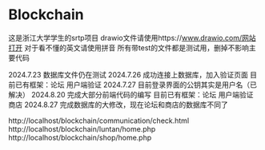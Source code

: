 # Blockchain
这是浙江大学学生的srtp项目
drawio文件请使用https://www.drawio.com/网站打开
对于看不懂的英文请使用拼音
所有带test的文件都是测试用，删掉不影响主要代码

2024.7.23 数据库文件仍在测试
2024.7.26 成功连接上数据库，加入验证页面
		  目前已有框架：论坛
						用户端验证
2024.7.27 目前登录界面的公钥其实是用户名（已解决）
2024.8.20 完成大部分前端代码的编写
		  目前已有框架：论坛
						用户端验证
						商店
2024.8.27 完成数据库的大修改，现在论坛和商店的数据库不同了

http://localhost/blockchain/communication/check.html
http://localhost/blockchain/luntan/home.php
http://localhost/blockchain/shop/home.php